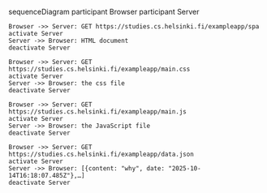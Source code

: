 sequenceDiagram
    participant Browser
    participant Server

    Browser ->> Server: GET https://studies.cs.helsinki.fi/exampleapp/spa
    activate Server
    Server ->> Browser: HTML document
    deactivate Server

    Browser ->> Server: GET https://studies.cs.helsinki.fi/exampleapp/main.css
    activate Server
    Server ->> Browser: the css file
    deactivate Server

    Browser ->> Server: GET https://studies.cs.helsinki.fi/exampleapp/main.js
    activate Server
    Server ->> Browser: the JavaScript file
    deactivate Server

    Browser ->> Server: GET https://studies.cs.helsinki.fi/exampleapp/data.json
    activate Server
    Server ->> Browser: [{content: "why", date: "2025-10-14T16:18:07.485Z"},…]
    deactivate Server